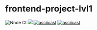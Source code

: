 # frontend-project-lvl1
![Node CI](https://github.com/Georgeovod/frontend-project-lvl1/workflows/Node%20CI/badge.svg)
<a href="https://codeclimate.com/github/codeclimate/codeclimate/maintainability"><img src="https://api.codeclimate.com/v1/badges/a99a88d28ad37a79dbf6/maintainability" /></a>
[![asciicast](https://asciinema.org/a/G9uByjxj5XGOTbRT8vac94YKb.svg)](https://asciinema.org/a/G9uByjxj5XGOTbRT8vac94YKb)
[![asciicast](https://asciinema.org/a/364826.svg)](https://asciinema.org/a/364826)
